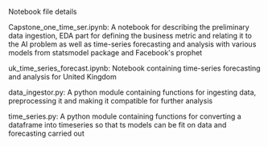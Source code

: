 Notebook file details

Capstone_one_time_ser.ipynb: A notebook for describing the preliminary data ingestion, EDA part for defining the business metric and relating it to the AI problem as well as
time-series forecasting and analysis with various models from statsmodel package and Facebook's prophet

uk_time_series_forecast.ipynb: Notebook containing time-series forecasting and analysis for United Kingdom

data_ingestor.py: A python module containing functions for ingesting data, preprocessing it and making it compatible for further analysis

time_series.py: A python module containing functions for converting a dataframe into timeseries so that ts models can be fit on data and forecasting carried out
